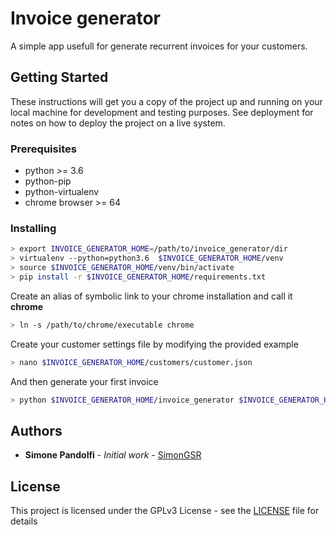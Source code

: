 # Invoice generator

A simple app usefull for generate recurrent invoices for your customers.

## Getting Started

These instructions will get you a copy of the project up and running on your local machine for development and testing purposes. See deployment for notes on how to deploy the project on a live system.

### Prerequisites

- python >= 3.6
- python-pip
- python-virtualenv
- chrome browser >= 64

### Installing

```bash
> export INVOICE_GENERATOR_HOME=/path/to/invoice_generator/dir
> virtualenv --python=python3.6  $INVOICE_GENERATOR_HOME/venv
> source $INVOICE_GENERATOR_HOME/venv/bin/activate
> pip install -r $INVOICE_GENERATOR_HOME/requirements.txt
```

Create an alias of symbolic link to your chrome installation and call it __chrome__

```bash
> ln -s /path/to/chrome/executable chrome
```

Create your customer settings file by modifying the provided example

```bash
> nano $INVOICE_GENERATOR_HOME/customers/customer.json
```

And then generate your first invoice

```bash
> python $INVOICE_GENERATOR_HOME/invoice_generator $INVOICE_GENERATOR_HOME/customers/customer.json 1
```

## Authors

* **Simone Pandolfi** - *Initial work* - [SimonGSR](https://github.com/simongsr)

## License

This project is licensed under the GPLv3 License - see the [LICENSE](LICENSE) file for details
